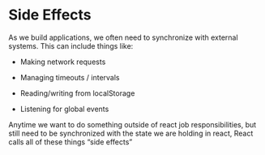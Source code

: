# Side Effects

As we build applications, we often need to synchronize with external systems. This can include things like:

-   Making network requests
    
-   Managing timeouts / intervals
    
-   Reading/writing from localStorage
    
-   Listening for global events
    
Anytime we want to do something outside of react job responsibilities, but still need to be synchronized  with the state we are holding in react, React calls all of these things “side effects”
